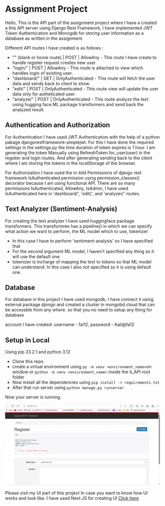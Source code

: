 # Assignment Project

Hello, This is the API part of the assignment project where I have a created a this API server using Django Rest Framework, I have implemented JWT Token Authentication and Monogdb for storing user information as a database as written in the assignment.

Different API routes I have created is as follows :
- "" (blank or home route) | POST | AllowAny - This route I have create to handle register request creates new user.
- "login/" | POST | AllowAny - This route is attached to view which handles login of existing user. 
- "dashboard/" | GET | OnlyAuthenticated - This route will fetch the user data and sends back to client to show.
- "edit/" | POST | OnlyAuthenticated - This route view will update the user data only for autheticated user.
- "analyze/" | POST | OnlyAuthenticated - This route analyze the text using hugging face ML package transformers and send back the analyzed result.

## Authentication and Authorization

For Authentication I have used JWT Authentication with the help of a python pakage djangorestframework-simplejwt. For this I have done the required settings in the settings.py the time duration of token expires is 1 hour. I am generating the token Manually using RefreshToken.for_user(user) in the register and login routes. And after generating sending back to the client where I am storing the tokens in the localStorage of the browser.

For Authorization I have used the in-bild Permissions of django rest framework IsAuthenticated permission using permission_classes() decorator because I am using functional API. There are so many permissions IsAuthenticated, AllowAny, IsAdmin, I have used IsAuthenticated here in 'dashboard/', 'edit/', and 'analyzer/' routes.

## Text Analyzer (Sentiment-Analysis)

For creating the text analyzer I have used huggingface package transformers. This transformres has a pipeline() in which we can specify what action we want to perform, the ML model which to use, tokenizer
- In this case I have to perform 'sentiment-analysis' so I have specified that
- For the second argument ML model, I haven't specified any thing so it will use the default one.
- tokenizer is incharge of mapping the text to tokens so that ML model can understand. In this case I also not specified so it is using default one.

## Database 

For database in this project I have used mongodb, I have connect it using external package djongo and created a cluster in mongobd cloud that can be accessble from any where. so that you no need to setup any thing for database

account I have created: username - fai12, password - Kali@fa12

## Setup in Local

Using pip 23.2.1 and python 3.12

- Clone this repo.
- create a virtual environment using `py -m venv <environment_name>`on window or `python -m venv <environment_name>` inside the it_API root folder
- Now install all the dependencies using `pip install -r requirements.txt`
- After that run server using `python manage.py runserver`

Now your server is running.

<img
  src="./Preview/home.png"
  alt="Alt text"
  title="Optional title"
  style="display: inline-block; margin: 0 auto; max-width: 100%">

Please visit my UI part of this project In case you want to know how UI works and look like. I have used Next.JS for creating UI <a href='https://github.com/faisal1025/Aspireit-UI'>Click here</a>